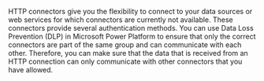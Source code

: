 HTTP connectors give you the flexibility to connect to your data sources or web services for which connectors are currently not available. These connectors provide several authentication methods. You can use Data Loss Prevention (DLP) in Microsoft Power Platform to ensure that only the correct connectors are part of the same group and can communicate with each other. Therefore, you can make sure that the data that is received from an HTTP connection can only communicate with other connectors that you have allowed.
